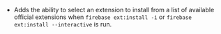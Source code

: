 * Adds the ability to select an extension to install from a list of available official extensions when `firebase ext:install -i` or `firebase ext:install --interactive` is run.
